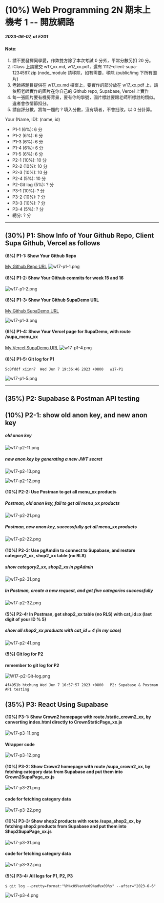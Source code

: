 # (10%) Web Programming 2N 期末上機考 1 -- 開放網路

##### 2023-06-07, at E201

#### Note:

1. 請不要發揮同學愛，作弊雙方除了本次考試 0 分外，平常分數另扣 20 分。
2. iClass 上請繳交 w17_xx.md, w17_xx.pdf，還有 1112-client-supa-1234567.zip (node_module 請移除，如有需要，移除 /public/img 下所有圖片)
3. 老師將題目提供在 w17_xx.md 檔案上，要實作的部分放在 w17_xx.pdf 上，請依照老師實作的圖片在你自己的 Github repo, Supabase, Vercel 上實作
4. 每一張圖片要有機房背景，要有你的學號，圖片標註要跟老師所標註的類似。違者會依情節扣分。
5. 請自評分數，將每一題的 ? 填入分數，沒有填者，不會批改，以 0 分計算。

Your (Name, ID): (name, id)

- P1-1 (6%): 6 分
- P1-2 (6%): 6 分
- P1-3 (6%): 6 分
- P1-4 (6%): 6 分
- P1-5 (6%): 6 分
- P2-1 (10%): 10 分
- P2-2 (10%): 10 分
- P2-3 (10%): 10 分
- P2-4 (5%): 10 分
- P2-Git log (5%): ? 分
- P3-1 (10%): ? 分
- P3-2 (10%): ? 分
- P3-3 (10%): ? 分
- P3-4 (5%): ? 分
- 總分: ? 分

---

## (30%) P1: Show Info of Your Github Repo, Client Supa Github, Vercel as follows

#### (6%) P1-1: Show Your Github Repo

[My Github Repo URL](https://github.com/xiinn7/1112-2N-wp2-demo-207410647)
![w17-p1-1.png](https://wulpvnyfrkevttsnpoeg.supabase.co/storage/v1/object/public/demo-47/md_img/w17-p1-1.png)

#### (6%) P1-2: Show Your Github commits for week 15 and 16

![w17-p1-2.png](https://wulpvnyfrkevttsnpoeg.supabase.co/storage/v1/object/public/demo-47/md_img/w17-p1-2.png)

#### (6%) P1-3: Show Your Github SupaDemo URL

[My Github SupaDemo URL](https://github.com/xiinn7/1112-client-supa-207410647)

![w17-p1-3.png](https://wulpvnyfrkevttsnpoeg.supabase.co/storage/v1/object/public/demo-47/md_img/w17-p1-3.png)

#### (6%) P1-4: Show Your Vercel page for SupaDemo, with route /supa_menu_xx

[My Vercel SupaDemo URL](1112-client-supa-207410647.vercel.app)
![w17-p1-4.png](https://wulpvnyfrkevttsnpoeg.supabase.co/storage/v1/object/public/demo-47/md_img/w17-p1-4.png)

#### (6%) P1-5: Git log for P1

```
5c8fddf xiinn7  Wed Jun 7 19:36:46 2023 +0800   w17-P1

```

![w17-p1-5.png](https://wulpvnyfrkevttsnpoeg.supabase.co/storage/v1/object/public/demo-47/md_img/w17-p1-5.png)

---

## (35%) P2: Supabase & Postman API testing

## (10%) P2-1: show old anon key, and new anon key

##### old anon key

![w17-p2-11.png](https://wulpvnyfrkevttsnpoeg.supabase.co/storage/v1/object/public/demo-47/md_img/w17-p2-11.png)

##### new anon key by generating a new JWT secret

![w17-p2-13.png](https://wulpvnyfrkevttsnpoeg.supabase.co/storage/v1/object/public/demo-47/md_img/w17-p2-12.png)

![w17-p2-12.png](https://wulpvnyfrkevttsnpoeg.supabase.co/storage/v1/object/public/demo-47/md_img/w17-p2-13.png)

#### (10%) P2-2: Use Postman to get all menu_xx products

##### Postman, old anon key, fail to get all menu_xx products

![w17-p2-21.png](https://wulpvnyfrkevttsnpoeg.supabase.co/storage/v1/object/public/demo-47/md_img/w17-p2-21.png)

##### Postman, new anon key, successfully get all menu_xx products

![w17-p2-22.png](https://wulpvnyfrkevttsnpoeg.supabase.co/storage/v1/object/public/demo-47/md_img/w17-p2-22.png)

#### (10%) P2-3: Use pgAmdin to connect to Supabase, and restore category2_xx, shop2_xx table (no RLS)

##### show category2_xx, shop2_xx in pgAdmin

![w17-p2-31.png](https://wulpvnyfrkevttsnpoeg.supabase.co/storage/v1/object/public/demo-47/md_img/w17-p2-31.png)

##### In Postman, create a new request, and get five categories successfully

![w17-p2-32.png](https://wulpvnyfrkevttsnpoeg.supabase.co/storage/v1/object/public/demo-47/md_img/w17-p2-32.png)

#### (5%) P2-4: In Postman, get shop2_xx table (no RLS) with cat_id=x (last digit of your ID % 5)

##### show all shop2_xx products with cat_id = 4 (in my case)

![w17-p2-41.png](https://wulpvnyfrkevttsnpoeg.supabase.co/storage/v1/object/public/demo-47/md_img/w17-p2-41.png)

#### (5%) Git log for P2

#### remember to git log for P2

![W17-p2-Git-log.png]()

```
4f4951b htchung Wed Jun 7 16:57:57 2023 +0800   P2: Supabase & Postman API testing
```

## (35%) P3: React Using Supabase

#### (10%) P3-1: Show Crown2 homepage with route /static_crown2_xx, by converting index.html directly to CrownStaticPage_xx.js

![w17-p3-11.png]()

#### Wrapper code

![w17-p3-12.png]()

#### (10%) P3-2: Show Crown2 homepage with route /supa_crown2_xx, by fetching category data from Supabase and put them into Crown2SupaPage_xx.js

![w17-p3-21.png]()

#### code for fetching category data

![w17-p3-22.png]()

#### (10%) P3-3: Show shop2 products with route /supa_shop2_xx, by fetching shop2 products from Supabase and put them into Shop2SupaPage_xx.js

![w17-p3-31.png]()

#### code for fetching category data

![w17-p3-32.png]()

#### (5%) P3-4: All logs for P1, P2, P3

```
$ git log --pretty=format:"%h%x09%an%x09%ad%x09%s" --after="2023-6-6"

```

![w17-p3-4.png]()
